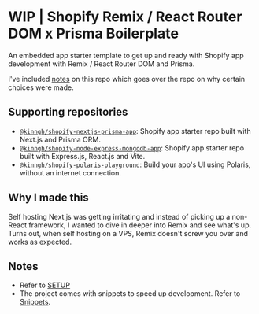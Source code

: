 # WIP | Shopify Remix / React Router DOM x Prisma Boilerplate

An embedded app starter template to get up and ready with Shopify app development with Remix / React Router DOM and Prisma.

I've included [notes](/docs/NOTES.md) on this repo which goes over the repo on why certain choices were made.

## Supporting repositories

- [`@kinngh/shopify-nextjs-prisma-app`](https://github.com/kinngh/shopify-nextjs-prisma-app): Shopify app starter repo built with Next.js and Prisma ORM.
- [`@kinngh/shopify-node-express-mongodb-app`](https://github.com/kinngh/shopify-node-express-mongodb-app): Shopify app starter repo built with Express.js, React.js and Vite.
- [`@kinngh/shopify-polaris-playground`](https://github.com/kinngh/shopify-polaris-playground): Build your app's UI using Polaris, without an internet connection.

## Why I made this

Self hosting Next.js was getting irritating and instead of picking up a non-React framework, I wanted to dive in deeper into Remix and see what's up. Turns out, when self hosting on a VPS, Remix doesn't screw you over and works as expected.

## Notes

- Refer to [SETUP](/docs/SETUP.md)
- The project comes with snippets to speed up development. Refer to [Snippets](/docs/SNIPPETS.md).
